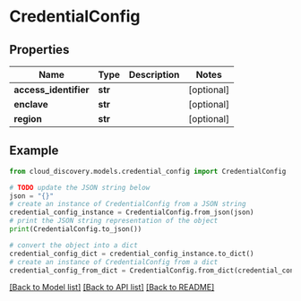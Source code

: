 # CredentialConfig


## Properties

Name | Type | Description | Notes
------------ | ------------- | ------------- | -------------
**access_identifier** | **str** |  | [optional] 
**enclave** | **str** |  | [optional] 
**region** | **str** |  | [optional] 

## Example

```python
from cloud_discovery.models.credential_config import CredentialConfig

# TODO update the JSON string below
json = "{}"
# create an instance of CredentialConfig from a JSON string
credential_config_instance = CredentialConfig.from_json(json)
# print the JSON string representation of the object
print(CredentialConfig.to_json())

# convert the object into a dict
credential_config_dict = credential_config_instance.to_dict()
# create an instance of CredentialConfig from a dict
credential_config_from_dict = CredentialConfig.from_dict(credential_config_dict)
```
[[Back to Model list]](../README.md#documentation-for-models) [[Back to API list]](../README.md#documentation-for-api-endpoints) [[Back to README]](../README.md)



